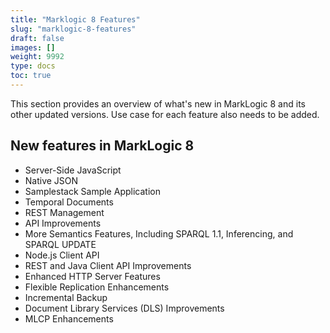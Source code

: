 ```yaml
---
title: "Marklogic 8 Features"
slug: "marklogic-8-features"
draft: false
images: []
weight: 9992
type: docs
toc: true
---
```


This section provides an overview of what's new in MarkLogic 8 and its other updated versions. Use case for each feature also needs to be added.

## New features in MarkLogic 8
- Server-Side JavaScript 
- Native JSON 
- Samplestack Sample Application
- Temporal Documents
- REST Management
- API Improvements
- More Semantics Features, Including SPARQL 1.1, Inferencing, and SPARQL UPDATE
- Node.js Client API
- REST and Java Client API Improvements
- Enhanced HTTP Server Features
- Flexible Replication Enhancements
- Incremental Backup
- Document Library Services (DLS) Improvements
- MLCP Enhancements


